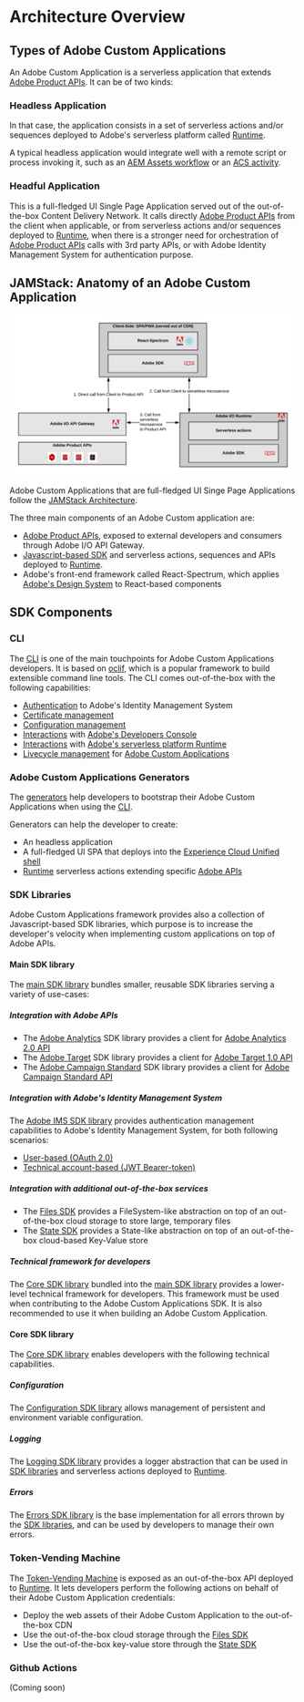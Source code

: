 # Architecture Overview

## Types of Adobe Custom Applications

An Adobe Custom Application is a serverless application that extends [Adobe Product APIs](https://www.adobe.io/apis.html).
It can be of two kinds:

### Headless Application

In that case, the application consists in a set of serverless actions and/or sequences deployed to Adobe's serverless platform called [Runtime](https://github.com/AdobeDocs/adobeio-runtime).

A typical headless application would integrate well with a remote script or process invoking it, such as an [AEM Assets workflow](https://docs.adobe.com/content/help/en/experience-manager-65/assets/using/assets-workflow.html) or an [ACS activity](https://docs.adobe.com/content/help/en/campaign-standard/using/managing-processes-and-data/data-management-activities/external-api.html).

### Headful Application

This is a full-fledged UI Single Page Application served out of the out-of-the-box Content Delivery Network. It calls directly [Adobe Product APIs](https://www.adobe.io/apis.html) from the client when applicable, or from serverless actions and/or sequences deployed to [Runtime](https://github.com/AdobeDocs/adobeio-runtime), when there is a stronger need for orchestration of [Adobe Product APIs](https://www.adobe.io/apis.html) calls with 3rd party APIs, or with Adobe Identity Management System for authentication purpose.

## JAMStack: Anatomy of an Adobe Custom Application

![JAMStack Architecture](jamstack-anatomy-application.png)

Adobe Custom Applications that are full-fledged UI Singe Page Applications follow the [JAMStack Architecture](https://jamstack.org/).

The three main components of an Adobe Custom application are:

- [Adobe Product APIs](https://www.adobe.io/apis.html), exposed to external developers and consumers through Adobe I/O API Gateway.
- [Javascript-based SDK](https://github.com/adobe/aio-sdk) and serverless actions, sequences and APIs deployed to [Runtime](https://github.com/AdobeDocs/adobeio-runtime).
- Adobe's front-end framework called React-Spectrum, which applies [Adobe's Design System](https://spectrum.adobe.com/) to React-based components 

## SDK Components

### CLI

The [CLI](https://github.com/adobe/aio-cli) is one of the main touchpoints for Adobe Custom Applications developers. It is based on [oclif](https://oclif.io/), which is a popular framework to build extensible command line tools.
The CLI comes out-of-the-box with the following capabilities:

- [Authentication](https://github.com/adobe/aio-cli-plugin-auth) to Adobe's Identity Management System
- [Certificate management](https://github.com/adobe/aio-cli-plugin-certificate)
- [Configuration management](https://github.com/adobe/aio-cli-plugin-certificate)
- [Interactions](https://github.com/adobe/aio-cli-plugin-console) with [Adobe's Developers Console](https://console.adobe.io/)
- [Interactions](https://github.com/adobe/aio-cli-plugin-runtime) with [Adobe's serverless platform Runtime](https://github.com/AdobeDocs/adobeio-runtime)
- [Livecycle management](https://github.com/adobe/aio-cli-plugin-app) for [Adobe Custom Applications](https://github.com/AdobeDocs/adobe-custom-applications)

### Adobe Custom Applications Generators

The [generators](https://github.com/adobe/generator-aio-app) help developers to bootstrap their Adobe Custom Applications when using the [CLI](https://github.com/adobe/aio-cli).

Generators can help the developer to create:

- An headless application
- A full-fledged UI SPA that deploys into the [Experience Cloud Unified shell](http://experiencecloud.adobe.com/)
- [Runtime](https://github.com/AdobeDocs/adobeio-runtime) serverless actions extending specific [Adobe APIs](https://www.adobe.io/apis.html)

### SDK Libraries

Adobe Custom Applications framework provides also a collection of Javascript-based SDK libraries, which purpose is to increase the developer's velocity when implementing custom applications on top of Adobe APIs.

#### Main SDK library

The [main SDK library](https://github.com/adobe/aio-sdk) bundles smaller, reusable SDK libraries serving a variety of use-cases:

##### Integration with Adobe APIs

- The [Adobe Analytics](https://github.com/adobe/aio-lib-analytics) SDK library provides a client for [Adobe Analytics 2.0 API](https://adobedocs.github.io/analytics-2.0-apis/)
- The [Adobe Target](https://github.com/adobe/aio-lib-target) SDK library provides a client for [Adobe Target 1.0 API](https://developers.adobetarget.com/api/)
- The [Adobe Campaign Standard](https://github.com/adobe/aio-lib-campaign-standard) SDK library provides a client for [Adobe Campaign Standard API](https://docs.adobe.com/content/help/en/campaign-standard/using/working-with-apis/about-campaign-standard-apis/about-campaign-standard-apis.html)

##### Integration with Adobe's Identity Management System

The [Adobe IMS SDK library](https://github.com/adobe/aio-lib-core-ims) provides authentication management capabilities to Adobe's Identity Management System, for both following scenarios:

- [User-based (OAuth 2.0)](https://github.com/adobe/aio-lib-core-ims-oauth)
- [Technical account-based (JWT Bearer-token)](https://github.com/adobe/aio-lib-core-ims-jwt)

##### Integration with additional out-of-the-box services 

- The [Files SDK](https://github.com/adobe/aio-lib-files) provides a FileSystem-like abstraction on top of an out-of-the-box cloud storage to store large, temporary files
- The [State SDK](https://github.com/adobe/aio-lib-state) provides a State-like abstraction on top of an out-of-the-box cloud-based Key-Value store

##### Technical framework for developers

The [Core SDK library](https://github.com/adobe/aio-sdk-core) bundled into the [main SDK library](https://github.com/adobe/aio-sdk) provides a lower-level technical framework for developers. 
This framework must be used when contributing to the Adobe Custom Applications SDK. It is also recommended to use it when building an Adobe Custom Application.

#### Core SDK library

The [Core SDK library](https://github.com/adobe/aio-sdk-core) enables developers with the following technical capabilities.

##### Configuration

The [Configuration SDK library](https://github.com/adobe/aio-lib-core-config) allows management of persistent and environment variable configuration.

##### Logging

The [Logging SDK library](https://github.com/adobe/aio-lib-core-logging) provides a logger abstraction that can be used in [SDK libraries](https://github.com/adobe/aio-sdk) and serverless actions deployed to [Runtime](https://github.com/AdobeDocs/adobeio-runtime).

##### Errors

The [Errors SDK library](https://github.com/adobe/aio-lib-core-errors) is the base implementation for all errors thrown by the [SDK libraries](https://github.com/adobe/aio-sdk), and can be used by developers to manage their own errors.

### Token-Vending Machine

The [Token-Vending Machine](https://github.com/adobe/aio-tvm) is exposed as an out-of-the-box API deployed to [Runtime](https://github.com/AdobeDocs/adobeio-runtime).
It lets developers perform the following actions on behalf of their Adobe Custom Application credentials:

- Deploy the web assets of their Adobe Custom Application to the out-of-the-box CDN
- Use the out-of-the-box cloud storage through the [Files SDK](https://github.com/adobe/aio-lib-files)
- Use the out-of-the-box key-value store through the [State SDK](https://github.com/adobe/aio-lib-state)

### Github Actions

(Coming soon)

